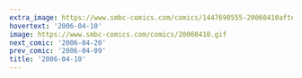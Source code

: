 ```yaml
---
extra_image: https://www.smbc-comics.com/comics/1447690555-20060410after.png
hovertext: '2006-04-10'
image: https://www.smbc-comics.com/comics/20060410.gif
next_comic: '2006-04-20'
prev_comic: '2006-04-09'
title: '2006-04-10'
---
```


